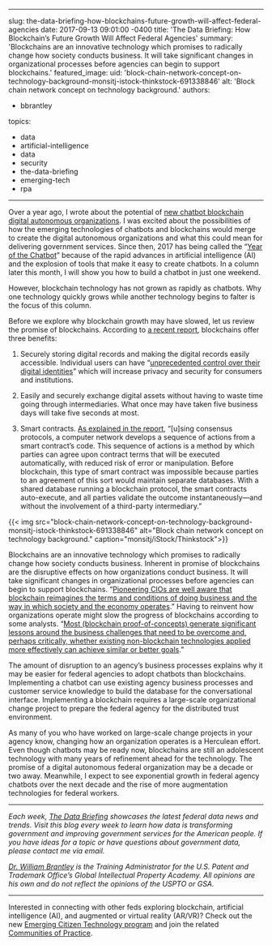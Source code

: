 
---
slug: the-data-briefing-how-blockchains-future-growth-will-affect-federal-agencies
date: 2017-09-13 09:01:00 -0400
title: 'The Data Briefing&#58; How Blockchain’s Future Growth Will Affect Federal Agencies'
summary: 'Blockchains are an innovative technology which promises to radically change how society conducts business. It will take significant changes in organizational processes before agencies can begin to support blockchains.'
featured_image:
  uid: 'block-chain-network-concept-on-technology-background-monsitj-istock-thinkstock-691338846'
  alt: 'Block chain network concept on technology background.'
authors:
  - bbrantley

topics:
  - data
  - artificial-intelligence
  - data
  - security
  - the-data-briefing
  - emerging-tech
  - rpa

---

Over a year ago, I wrote about the potential of [new chatbot blockchain digital autonomous organizations](https://www.digitalgov.gov/2016/07/06/the-data-briefing-i-for-one-welcome-our-new-chatbot-blockchain-digital-autonomous-organizations/). I was excited about the possibilities of how the emerging technologies of chatbots and blockchains would merge to create the digital autonomous organizations and what this could mean for delivering government services. Since then, 2017 has being called the “[Year of the Chatbot](https://chatbotsmagazine.com/trends-driving-the-chatbot-growth-77b78145bac)” because of the rapid advances in artificial intelligence (AI) and the explosion of tools that make it easy to create chatbots. In a column later this month, I will show you how to build a chatbot in just one weekend.

However, blockchain technology has not grown as rapidly as chatbots. Why one technology quickly grows while another technology begins to falter is the focus of this column.

Before we explore why blockchain growth may have slowed, let us review the promise of blockchains. According to [a recent report](https://dupress.deloitte.com/dup-us-en/focus/tech-trends/2017/blockchain-trust-economy.html), blockchains offer three benefits:

1. Securely storing digital records and making the digital records easily accessible. Individual users can have “[unprecedented control over their digital identities](https://dupress.deloitte.com/dup-us-en/focus/tech-trends/2017/blockchain-trust-economy.html)” which will increase privacy and security for consumers and institutions.

2. Easily and securely exchange digital assets without having to waste time going through intermediaries. What once may have taken five business days will take five seconds at most.

3. Smart contracts. [As explained in the report](https://dupress.deloitte.com/dup-us-en/focus/tech-trends/2017/blockchain-trust-economy.html), “[u]sing consensus protocols, a computer network develops a sequence of actions from a smart contract’s code. This sequence of actions is a method by which parties can agree upon contract terms that will be executed automatically, with reduced risk of error or manipulation. Before blockchain, this type of smart contract was impossible because parties to an agreement of this sort would maintain separate databases. With a shared database running a blockchain protocol, the smart contracts auto-execute, and all parties validate the outcome instantaneously—and without the involvement of a third-party intermediary.”

{{< img src="block-chain-network-concept-on-technology-background-monsitj-istock-thinkstock-691338846" alt="Block chain network concept on technology background." caption="monsitj/iStock/Thinkstock">}}

Blockchains are an innovative technology which promises to radically change how society conducts business. Inherent in promise of blockchains are the disruptive effects on how organizations conduct business. It will take significant changes in organizational processes before agencies can begin to support blockchains. “[Pioneering CIOs are well aware that blockchain reimagines the terms and conditions of doing business and the way in which society and the economy operates](https://www.networksasia.net/article/early-blockchain-success-will-be-limited-gartner.1502766720).” Having to reinvent how organizations operate might slow the progress of blockchains according to some analysts. “[Most (blockchain proof-of-concepts) generate significant lessons around the business challenges that need to be overcome and, perhaps critically, whether existing non-blockchain technologies applied more effectively can achieve similar or better goals](https://www.networksasia.net/article/early-blockchain-success-will-be-limited-gartner.1502766720).”

The amount of disruption to an agency’s business processes explains why it may be easier for federal agencies to adopt chatbots than blockchains. Implementing a chatbot can use existing agency business processes and customer service knowledge to build the database for the conversational interface. Implementing a blockchain requires a large-scale organizational change project to prepare the federal agency for the distributed trust environment.

As many of you who have worked on large-scale change projects in your agency know, changing how an organization operates is a Herculean effort. Even though chatbots may be ready now, blockchains are still an adolescent technology with many years of refinement ahead for the technology. The promise of a digital autonomous federal organization may be a decade or two away. Meanwhile, I expect to see exponential growth in federal agency chatbots over the next decade and the rise of more augmentation technologies for federal workers.

---

_Each week, [The Data Briefing](https://www.digitalgov.gov/tag/the-data-briefing/) showcases the latest federal data news and trends. Visit this blog every week to learn how data is transforming government and improving government services for the American people. If you have ideas for a topic or have questions about government data, please contact me via email._

_[Dr. William Brantley](https://www.digitalgov.gov/author/bbrantley/) is the Training Administrator for the U.S. Patent and Trademark Office’s Global Intellectual Property Academy. All opinions are his own and do not reflect the opinions of the USPTO or GSA._

---

Interested in connecting with other feds exploring blockchain, artificial intelligence (AI), and augmented or virtual reality (AR/VR)? Check out the new [Emerging Citizen Technology program](https://www.digitalgov.gov/2017/08/24/emerging-tech-and-open-data-for-a-more-open-and-accountable-government/) and join the related [Communities of Practice](https://www.digitalgov.gov/communities/).
